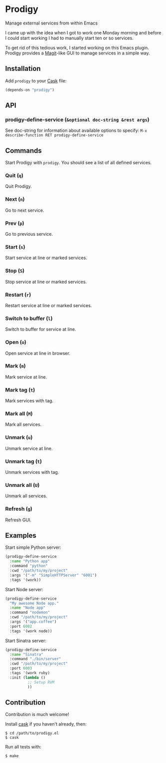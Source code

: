 # Prodigy

Manage external services from within Emacs

I came up with the idea when I got to work one Monday morning and
before I could start working I had to manually start ten or so
services.

To get rid of this tedious work, I started working on this Emacs
plugin. Prodigy provides a
[Magit](https://github.com/magit/magit)-like GUI to manage services in
a simple way.

## Installation

Add `prodigy` to your [Cask](https://github.com/rejeep/prodigy.el) file:

```lisp
(depends-on "prodigy")
```

## API

### prodigy-define-service (`&optional doc-string &rest args`)

See doc-string for information about available options to specify:
`M-x describe-function RET prodigy-define-service`

## Commands

Start Prodigy with `prodigy`. You should see a list of all defined
services.

### Quit (`q`)

Quit Prodigy.

### Next (`n`)

Go to next service.

### Prev (`p`)

Go to previous service.

### Start (`s`)

Start service at line or marked services.

### Stop (`S`)

Stop service at line or marked services.

### Restart (`r`)

Restart service at line or marked services.

### Switch to buffer (`l`)

Switch to buffer for service at line.

### Open (`o`)

Open service at line in browser.

### Mark (`m`)

Mark service at line.

### Mark tag (`t`)

Mark services with tag.

### Mark all (`M`)

Mark all services.

### Unmark (`u`)

Unmark service at line.

### Unmark tag (`t`)

Unmark services with tag.

### Unmark all (`U`)

Unmark all services.

### Refresh (`g`)

Refresh GUI.

## Examples

Start simple Python server:

```lisp
(prodigy-define-service
  :name "Python app"
  :command "python"
  :cwd "/path/to/my/project"
  :args '("-m" "SimpleHTTPServer" "6001")
  :tags '(work))
```

Start Node server:

```lisp
(prodigy-define-service
  "My awesome Node app."
  :name "Node app"
  :command "nodemon"
  :cwd "/path/to/my/project"
  :args '("app.coffee")
  :port 6002
  :tags '(work node))
```

Start Sinatra server:

```lisp
(prodigy-define-service
  :name "Sinatra"
  :command "./bin/server"
  :cwd "/path/to/my/project"
  :port 6003
  :tags '(work ruby)
  :init (lambda ()
          ;; Setup RVM
          ))
```

## Contribution

Contribution is much welcome!

Install [cask](https://github.com/cask/cask) if you haven't
already, then:

    $ cd /path/to/prodigy.el
    $ cask

Run all tests with:

    $ make
